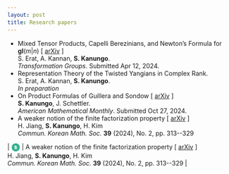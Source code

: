 ```yaml
---
layout: post
title: Research papers
---
```

- Mixed Tensor Products, Capelli Berezinians, and Newton’s Formula for **gl**(*m*\|*n*) \[ [arXiv](https://arxiv.org/pdf/2409.02422) \] <br />
  S. Erat, A. Kannan, **S. Kanungo**. <br />
  *Transformation Groups*. Submitted Apr 12, 2024.
- Representation Theory of the Twisted Yangians in Complex Rank.  <br />
  S. Erat, A. Kannan, **S. Kanungo**. <br />
  *In preparation*
- On Product Formulas of Guillera and Sondow \[ [arXiv](https://arxiv.org/pdf/2410.07534) \] <br />
  **S. Kanungo**, J. Schettler. <br />
  *American Mathematical Monthly*. Submitted Oct 27, 2024.
- A weaker notion of the finite factorization property \[ [arXiv](https://arxiv.org/pdf/2307.09645) \] <br />
  H. Jiang, **S. Kanungo**, H. Kim <br />
  *Commun. Korean Math. Soc.* **39** (2024), No. 2, pp. 313--329 <br />
  
| <img src="iconpdf.png" align="center" width=4%> | A weaker notion of the finite factorization property \[ [arXiv](https://arxiv.org/pdf/2307.09645) \] <br />
  H. Jiang, **S. Kanungo**, H. Kim <br />
  *Commun. Korean Math. Soc.* **39** (2024), No. 2, pp. 313--329 |
